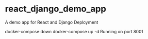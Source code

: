 # react_django_demo_app
A demo app for React and Django Deployment

docker-compose down
docker-compose up -d
Running on port 8001
